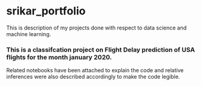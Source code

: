 # srikar_portfolio
This is description of my projects done with respect to data science and machine learning.
### This is a classifcation project on Flight Delay prediction of USA flights for the month january 2020.
Related notebooks have been attached to explain the code and relative inferences were also described accordingly to make the code legible.
